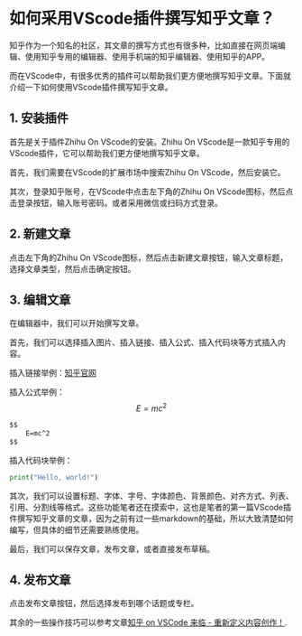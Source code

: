 # 如何采用VScode插件撰写知乎文章？

知乎作为一个知名的社区，其文章的撰写方式也有很多种，比如直接在网页端编辑、使用知乎专用的编辑器、使用手机端的知乎编辑器、使用知乎的APP。

而在VScode中，有很多优秀的插件可以帮助我们更方便地撰写知乎文章。下面就介绍一下如何使用VScode插件撰写知乎文章。

## 1. 安装插件 
首先是关于插件Zhihu On VScode的安装。Zhihu On VScode是一款知乎专用的VScode插件，它可以帮助我们更方便地撰写知乎文章。

首先，我们需要在VScode的扩展市场中搜索Zhihu On VScode，然后安装它。

其次，登录知乎账号，在VScode中点击左下角的Zhihu On VScode图标，然后点击登录按钮，输入账号密码。或者采用微信或扫码方式登录。

## 2. 新建文章
点击左下角的Zhihu On VScode图标，然后点击新建文章按钮，输入文章标题，选择文章类型，然后点击确定按钮。

## 3. 编辑文章
在编辑器中，我们可以开始撰写文章。  

首先，我们可以选择插入图片、插入链接、插入公式、插入代码块等方式插入内容。

插入链接举例：[知乎官网](https://www.zhihu.com/)

插入公式举例：
$$
E=mc^2
$$

```md
$$
    E=mc^2
$$
```

插入代码块举例：

```python    
print("Hello, world!")    
```

其次，我们可以设置标题、字体、字号、字体颜色、背景颜色、对齐方式、列表、引用、分割线等格式。这些功能笔者还在摸索中，这也是笔者的第一篇VScode插件撰写知乎文章的文章，因为之前有过一些markdown的基础，所以大致清楚如何编写，但具体的细节还需要熟练使用。

最后，我们可以保存文章，发布文章，或者直接发布草稿。

## 4. 发布文章
点击发布文章按钮，然后选择发布到哪个话题或专栏。

其余的一些操作技巧可以参考文章[知乎 on VSCode 来临 - 重新定义内容创作！](https://zhuanlan.zhihu.com/p/106057556).

